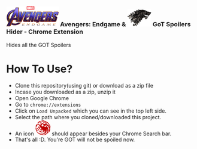 ### <img src="endgame.png" width="140"/> Avengers: Endgame & <img src="logo-tar.png" width="64"/> GoT Spoilers Hider - Chrome Extension 
Hides all the GOT Spoilers

# How To Use?
- Clone this repository(using git) or download as a zip file
- Incase you downloaded as a zip, unzip it
- Open Google Chrome
- Go to `chrome://extensions`
- Click on `Load Unpacked` which you can see in the top left side.
- Select the path where you cloned/downloaded this project.
- An icon <img src="off.png"  width="40"/> should appear besides your Chrome Search bar.
- That's all :D. You're GOT will not be spoiled now.
